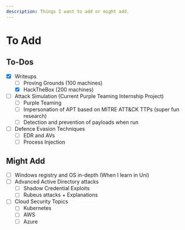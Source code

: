 ```yaml
---
description: Things I want to add or might add.
---
```


# To Add

## To-Dos

* [x] Writeups
  * [ ] Proving Grounds (100 machines)
  * [x] HackTheBox (200 machines)
* [ ] Attack Simulation (Current Purple Teaming Internship Project)
  * [ ] Purple Teaming
  * [ ] Impersonation of APT based on MITRE ATT\&CK TTPs (super fun research)
  * [ ] Detection and prevention of payloads when run
* [ ] Defence Evasion Techniques
  * [ ] EDR and AVs&#x20;
  * [ ] Process Injection

## Might Add

* [ ] Windows registry and OS in-depth (When I learn in Uni)
* [ ] Advanced Active Directory attacks
  * [ ] Shadow Credential Exploits
  * [ ] Rubeus attacks + Explanations
* [ ] Cloud Security Topics
  * [ ] Kubernetes
  * [ ] AWS
  * [ ] Azure&#x20;
